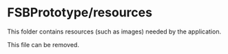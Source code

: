 # FSBPrototype/resources

This folder contains resources (such as images) needed by the application. 

This file can be removed.
